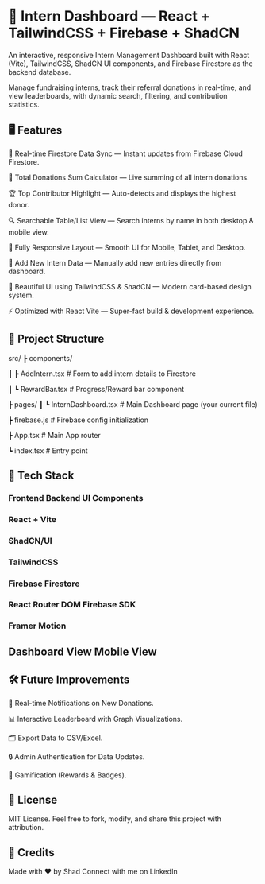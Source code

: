 # 🚀 Intern Dashboard — React + TailwindCSS + Firebase + ShadCN
An interactive, responsive Intern Management Dashboard built with React (Vite), TailwindCSS, ShadCN UI components, and Firebase Firestore as the backend database.

Manage fundraising interns, track their referral donations in real-time, and view leaderboards, with dynamic search, filtering, and contribution statistics.

## 🖥️ Features

🌟 Real-time Firestore Data Sync — Instant updates from Firebase Cloud Firestore.

🧮 Total Donations Sum Calculator — Live summing of all intern donations.

🏆 Top Contributor Highlight — Auto-detects and displays the highest donor.

🔍 Searchable Table/List View — Search interns by name in both desktop & mobile view.

📱 Fully Responsive Layout — Smooth UI for Mobile, Tablet, and Desktop.

📝 Add New Intern Data — Manually add new entries directly from dashboard.

🎨 Beautiful UI using TailwindCSS & ShadCN — Modern card-based design system.

⚡ Optimized with React Vite — Super-fast build & development experience.

## 📂 Project Structure
src/
 ┣ components/
 
 ┃ ┣ AddIntern.tsx           # Form to add intern details to Firestore
 
 ┃ ┗ RewardBar.tsx           # Progress/Reward bar component
 
 ┣ pages/
 ┃ ┗ InternDashboard.tsx     # Main Dashboard page (your current file)
 
 ┣ firebase.js                # Firebase config initialization
 
 ┣ App.tsx                    # Main App router
 
 ┗ index.tsx                  # Entry point

 
## 🔧 Tech Stack
### Frontend	Backend	UI Components

### React + Vite

### ShadCN/UI

### TailwindCSS

### Firebase Firestore

### React Router DOM	Firebase SDK	

### Framer Motion		




## Dashboard View	Mobile View

## 🛠️ Future Improvements
🔔 Real-time Notifications on New Donations.

📊 Interactive Leaderboard with Graph Visualizations.

🗂️ Export Data to CSV/Excel.

🔒 Admin Authentication for Data Updates.

🎉 Gamification (Rewards & Badges).

## 📝 License
MIT License. Feel free to fork, modify, and share this project with attribution.

## 🙌 Credits
Made with ❤️ by Shad
Connect with me on LinkedIn
